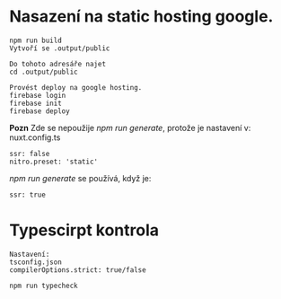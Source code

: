 # Nasazení na static hosting google.

```
npm run build
Vytvoří se .output/public

Do tohoto adresáře najet
cd .output/public

Provést deploy na google hosting.
firebase login
firebase init
firebase deploy
```

**Pozn** Zde se nepoužije *npm run generate*, protože je nastavení v: nuxt.config.ts
```
ssr: false
nitro.preset: 'static'
```

*npm run generate* se používá, když je:
```
ssr: true
```

# Typescirpt kontrola
```
Nastavení:
tsconfig.json
compilerOptions.strict: true/false

npm run typecheck
```
